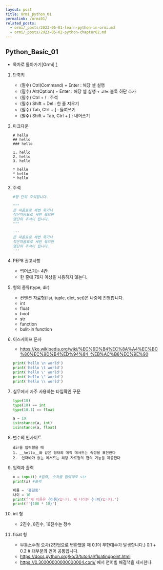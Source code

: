 ```yaml
---
layout: post
title: Ormi_python_01
permalink: /ormi01/
related_posts:
  - ormi/_posts/2023-05-01-learn-python-in-ormi.md
  - ormi/_posts/2023-05-02-python-chapter02.md
---
```


## Python_Basic_01


- 목차로 돌아가기[Ormi] [1]

[1]: https://aminsc.github.io/ormi/


1. 단축키
    * (필수) Ctrl(Command) + Enter : 해당 셀 실행
    * (필수) Alt(Option) + Enter : 해당 셀 실행 + 코드 불록 하단 추가
    * (필수) Ctrl + / : 주석
    * (필수) Shift + Del : 한 줄 지우기
    * (필수) Tab, Ctrl + ] : 들여쓰기
    * (필수) Shift + Tab, Ctrl + [ : 내어쓰기

2. 마크다운
    ```
    # hello
    ## hello
    ### hello

    1. hello
    2. hello
    3. hello

    * hello
    * hello
    * hello
    ```

3. 주석

    ```python
    #행 단위 주석입니다.

    """
    큰 따옴표로 세번 묶거나
    작은따옴표로 세번 묶으면
    열단위 주석이 됩니다.
    """

    '''
    큰 따옴표로 세번 묶거나
    작은따옴표로 세번 묶으면
    열단위 주석이 됩니다.
    '''
    ```

4. PEP8 권고사항
    * 띄어쓰기는 4칸
    * 한 줄에 79자 이상을 사용하지 않는다.

5. 형의 종류(type, dir)
    * 컨벤션 자료형(list, tuple, dict, set)은 나중에 진행합니다.
    * int
    * float
    * bool
    * str
    * function
    * bulit-in function

6. 이스케이프 문자
    * https://ko.wikipedia.org/wiki/%EC%9D%B4%EC%8A%A4%EC%BC%80%EC%9D%B4%ED%94%84_%EB%AC%B8%EC%9E%90
    ```python
    print('hello \n world')
    print('hello \t world')
    print('hello \' world')
    print('hello \" world')
    print('hello \\ world')
    ```

7. 실무에서 자주 사용하는 타입확인 구문
    ```python
    type(10)
    type(10) == int
    type(10.1) == float

    a = 10
    isinstance(a, int)
    isinstance(a, float)
    ```

8. 변수의 인사이트
    ```
    dir을 입력했을 때
    1. __hello__와 같은 형태의 메직 메서드는 속성을 표현한다
    2.  언더바가 없는 메서드는 해당 자료형의 편의 기능을 제공한다
    ```

9. 입력과 출력
    ```python
    x = input() #입력, 숫자를 입력해도 str
    print(x) #출력

    이름 = '홍길동'
    나이 = 10
    print(f'제 이름은 {이름}입니다. 제 나이는 {나이}입니다.')
    print(f'{100 * 10}')
    ```


10. int 형
    * 2진수, 8진수, 16진수는 정수


11. float 형
    * 부동소수점 오차(2진법으로 변환했을 때 0.1이 무한대수가 발생합니다.)
    0.1 + 0.2 # 대부분의 언어 공통입니다.
    * https://docs.python.org/ko/3/tutorial/floatingpoint.html
    * https://0.30000000000000004.com/ 에서 언어별 해결책을 제시한다.